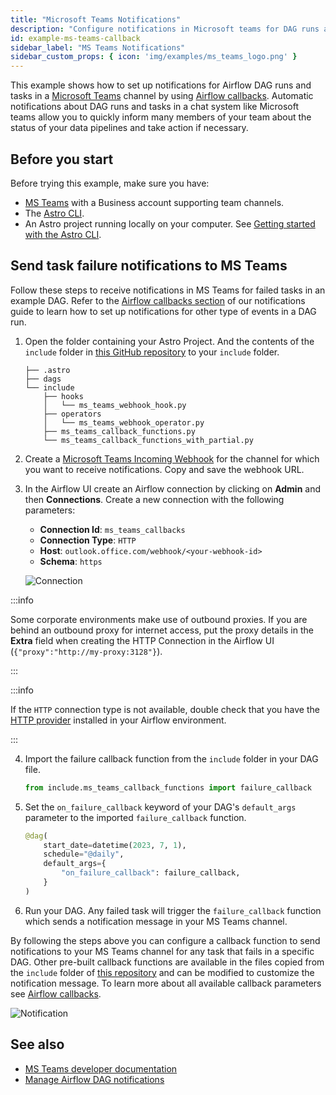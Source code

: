 ```yaml
---
title: "Microsoft Teams Notifications"
description: "Configure notifications in Microsoft teams for DAG runs and tasks using Airflow callbacks."
id: example-ms-teams-callback
sidebar_label: "MS Teams Notifications"
sidebar_custom_props: { icon: 'img/examples/ms_teams_logo.png' }
---
```


This example shows how to set up notifications for Airflow DAG runs and tasks in a [Microsoft Teams](https://www.microsoft.com/en-us/microsoft-teams/group-chat-software) channel by using [Airflow callbacks](error-notifications-in-airflow.md#airflow-callbacks). Automatic notifications about DAG runs and tasks in a chat system like Microsoft teams allow you to quickly inform many members of your team about the status of your data pipelines and take action if necessary.

## Before you start

Before trying this example, make sure you have:

- [MS Teams](https://www.microsoft.com/en-us/microsoft-teams/log-in) with a Business account supporting team channels.
- The [Astro CLI](https://docs.astronomer.io/astro/cli/install-cli).
- An Astro project running locally on your computer. See [Getting started with the Astro CLI](https://docs.astronomer.io/astro/cli/get-started-cli).

## Send task failure notifications to MS Teams

Follow these steps to receive notifications in MS Teams for failed tasks in an example DAG. Refer to the [Airflow callbacks section](error-notifications-in-airflow.md#airflow-callbacks) of our notifications guide to learn how to set up notifications for other type of events in a DAG run.

1. Open the folder containing your Astro Project. And the contents of the `include` folder in [this GitHub repository](https://github.com/astronomer/cs-tutorial-msteams-callbacks/tree/main/include) to your `include` folder.

    ```text
    ├── .astro
    ├── dags
    └── include
        ├── hooks
        │   └── ms_teams_webhook_hook.py
        ├── operators
        │   └── ms_teams_webhook_operator.py
        ├── ms_teams_callback_functions.py
        └── ms_teams_callback_functions_with_partial.py
    ```

2. Create a [Microsoft Teams Incoming Webhook](https://learn.microsoft.com/en-us/microsoftteams/platform/webhooks-and-connectors/how-to/add-incoming-webhook?tabs=dotnet#create-incoming-webhooks-1) for the channel for which you want to receive notifications. Copy and save the webhook URL.

3. In the Airflow UI create an Airflow connection by clicking on **Admin** and then **Connections**. Create a new connection with the following parameters:

    - **Connection Id**: `ms_teams_callbacks`
    - **Connection Type**: `HTTP`
    - **Host**: `outlook.office.com/webhook/<your-webhook-id>`
    - **Schema**: `https`

    ![Connection](/img/examples/example-ms-teams-callback-connection.png)

:::info

Some corporate environments make use of outbound proxies. If you are behind an outbound proxy for internet access, put the proxy details in the **Extra** field when creating the HTTP Connection in the Airflow UI (`{"proxy":"http://my-proxy:3128"}`). 

:::

:::info

If the `HTTP` connection type is not available, double check that you have the [HTTP provider](https://registry.astronomer.io/providers/apache-airflow-providers-http/versions/latest) installed in your Airflow environment. 

:::

4. Import the failure callback function from the `include` folder in your DAG file.

    ```python
    from include.ms_teams_callback_functions import failure_callback
    ```

5. Set the `on_failure_callback` keyword of your DAG's `default_args` parameter to the imported `failure_callback` function.

    ```python
    @dag(
        start_date=datetime(2023, 7, 1),
        schedule="@daily",
        default_args={
            "on_failure_callback": failure_callback,
        }
    )
    ```

6. Run your DAG. Any failed task will trigger the `failure_callback` function which sends a notification message in your MS Teams channel.

By following the steps above you can configure a callback function to send notifications to your MS Teams channel for any task that fails in a specific DAG. Other pre-built callback functions are available in the files copied from the `include` folder of [this repository](https://github.com/astronomer/cs-tutorial-msteams-callbacks) and can be modified to customize the notification message. To learn more about all available callback parameters see [Airflow callbacks](error-notifications-in-airflow.md#airflow-callbacks).

![Notification](/img/examples/example-ms-teams-callback-task-fail-teams-msg.png)

## See also

- [MS Teams developer documentation](https://learn.microsoft.com/en-us/microsoftteams/platform/mstdd-landing)
- [Manage Airflow DAG notifications](error-notifications-in-airflow.md)
